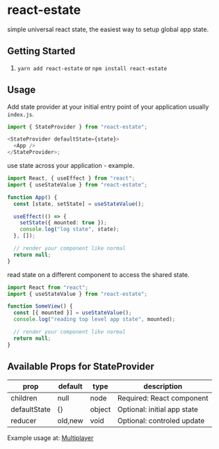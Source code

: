 # react-estate

simple universal react state, the easiest way to setup global app state.

## Getting Started

1. `yarn add react-estate` or `npm install react-estate`

## Usage

Add state provider at your initial entry point of your application usually `index.js`.

```typescript
import { StateProvider } from "react-estate";

<StateProvider defaultState={state}>
  <App />
</StateProvider>;
```

use state across your application - example.

```typescript
import React, { useEffect } from "react";
import { useStateValue } from "react-estate";

function App() {
  const [state, setState] = useStateValue();

  useEffect(() => {
    setState({ mounted: true });
    console.log("log state", state);
  }, []);

  // render your component like normal
  return null;
}
```

read state on a different component to access the shared state.

```typescript
import React from "react";
import { useStateValue } from "react-estate";

function SomeView() {
  const [{ mounted }] = useStateValue();
  console.log("reading top level app state", mounted);

  // render your component like normal
  return null;
}
```

## Available Props for StateProvider

| prop         | default | type   | description                 |
| ------------ | ------- | ------ | --------------------------- |
| children     | null    | node   | Required: React component   |
| defaultState | {}      | object | Optional: initial app state |
| reducer      | old,new | void   | Optional: controled update  |

Example usage at: [Multiplayer](https://github.com/jeffreymendez1993/Multiplayer)
